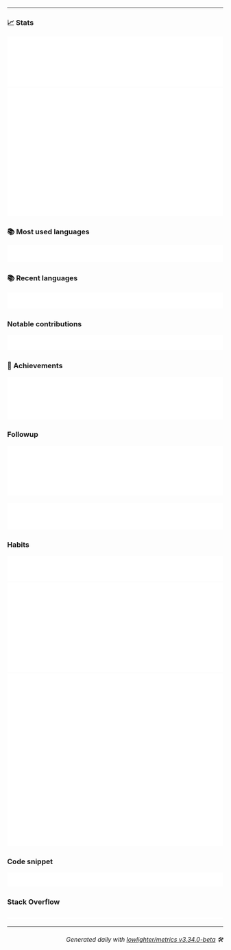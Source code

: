 <p align="center">
  <!-- <a href="https://www.linkedin.com/in/Kipjr/"><img src="https://img.shields.io/badge/-Kipjr-blue?style=flat-square&logo=Linkedin&logoColor=white&link=https://www.linkedin.com/in/Kipjr/" alt="Linkedin"></a> -->
  <!-- <a href="https://en.wikipedia.org/wiki/user:Kipjr"><img src="https://img.shields.io/badge/edits-68384-F47F24?logo=wikipedia&style=flat-square" alt="English Wikipedia"></a> -->
  <!-- <a href="https://twitter.com/"><img href=https://img.shields.io/twitter/follow/?style=social"></a> -->
  <!-- See https://stackoverflow.com/questions/63376500/how-do-i-add-my-stack-overflow-reputation-as-a-live-badge-on-github -->
  <!-- <a href="https://stackoverflow.com/users/5037965"><img src="https://img.shields.io/badge/reputation-464-F47F24?logo=stackoverflow&style=flat-square" alt="StackOverflow"></a> -->
  <!-- <a href="https://opensource.stackexchange.com/users/25491/kipjr"><img src="https://img.shields.io/badge/FOS_reputation-164-39739D?logo=stackexchange&style=flat-square" alt="StackOverflow"></a> -->
  <!-- <a href="https://superuser.com/users/675050"><img src="https://img.shields.io/badge/reputation-153-38A1CE?logo=superuser&style=flat-square" alt="SuperUser"></a> -->
    <!-- <a href="https://bugs.launchpad.net/~Kipjr"><img src="https://img.shields.io/badge/bugs-26-EAEA71?logo=launchpad&style=flat-square" alt="LaunchPad"></a> -->
  <!-- <a href="https://komarev.com/ghpvc/?username=Kipjr"><img src="https://komarev.com/ghpvc/?username=Kipjr" alt="GitHub profile view count"></a> -->
  <!-- <a href="https://keybase.io/Kipjr"><img alt="Keybase PGP" src="https://img.shields.io/keybase/pgp/Kipjr?style=flat-square"><a> -->
  <!-- <br> -->
  <!-- <a href="https://stackoverflow.com/users/5037965"><img src="https://stackoverflow-readme-profile.johannchopin.fr/profile-small/5037965"></a> -->
  <!-- <a href="https://www.openhub.net/accounts/Kipjr"><img alt='Open Hub profile' border='0' height='60' width='450'  src='https://www.openhub.net/accounts/Kipjr/widgets/account_detailed?format=gif'></a> -->
</p>

---------------------------------------------------------------------------------------------------------------------------------------------------------------------------------

### 📈 Stats

<a href="https://rawcdn.githack.com/kipjr/kipjr/main/github-metrics.html">
<img src="./stats.svg">
</a>

<a href="https://rawcdn.githack.com/kipjr/kipjr/main/github-metrics.html">
<img src="./lines.svg">
</a>

### 📚 Most used languages

<a href="https://rawcdn.githack.com/kipjr/kipjr/main/github-metrics.html">
<img src="./languages.svg">
</a>

### 📚 Recent languages

<a href="https://rawcdn.githack.com/kipjr/kipjr/main/github-metrics.html">
<img src="./recent-languages.svg">
</a>

### Notable contributions

<a href="https://rawcdn.githack.com/kipjr/kipjr/main/github-metrics.html">
<img src="./notable.svg">
</a>

### 🏅 Achievements

<a href="https://rawcdn.githack.com/kipjr/kipjr/main/github-metrics.html">
<img src="./achievements.svg">
</a>

### Followup

![](./followup.svg)

![](./reactions.svg)

### Habits

<a href="https://rawcdn.githack.com/kipjr/kipjr/main/github-metrics.html">
<img src="./habits.svg">

<img src="./isocalendar.svg">
</a>

<img src="./calendar.svg">
</a>

### Code snippet

![](./snippet.svg)

### Stack Overflow

<a href="https://stackoverflow.com/users/5037965">
<img src="./stackoverflow.svg">
</a>

---------------------------------------------------------------------------------------------------------------------------------------------------------------------------------

<h6 align="right"><em>
    Generated daily with <a href="https://github.com/lowlighter/metrics">lowlighter/metrics v3.34.0-beta</a> 🛠️ <!-- VERSION => MAJOR.minor.patch -->
</em></h6>
